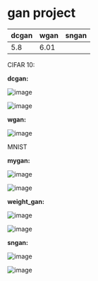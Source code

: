 # gan project


dcgan  |  wgan | sngan
------ | ------|----------
5.8    | 6.01  | 
   




CIFAR 10:

**dcgan:**

![image](https://user-images.githubusercontent.com/85835776/163833178-8f053107-3e38-4cdc-ae9a-50004b9422e0.png)


![image](https://user-images.githubusercontent.com/85835776/163834609-84ad4adc-f15f-4fb6-bf24-160c0adec8d4.png)




**wgan:**

![image](https://user-images.githubusercontent.com/85835776/164941410-f7b8f6a9-5f1f-4afc-9519-f09d09e28ca0.png)






MNIST

**mygan:**




![image](https://user-images.githubusercontent.com/85835776/163837006-61e34bfe-4f7f-4dba-bfe8-9ecd0f550b5e.png)



![image](https://user-images.githubusercontent.com/85835776/163837087-a7512377-f576-424d-b07f-8c8867a53a9f.png)







**weight_gan:**



![image](https://user-images.githubusercontent.com/85835776/163837593-0875feda-1519-4eaa-8804-79e8830a038b.png)


![image](https://user-images.githubusercontent.com/85835776/163835373-5b13f85f-9661-418c-a9a3-bd929cfb6586.png)


**sngan:**




![image](https://user-images.githubusercontent.com/85835776/163837399-87a3bf5b-ccaf-4c2a-9ab0-4b89dac6d280.png)


![image](https://user-images.githubusercontent.com/85835776/163835805-03710f80-68ea-49fa-8e53-65cbb5c97cd7.png)
